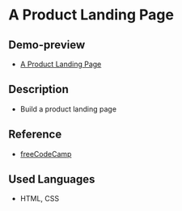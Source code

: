 # A Product Landing Page

## Demo-preview

- [A Product Landing Page](https://tarekelkanaria.github.io/freeCodeCamp-projects/product-landing-page/index.html)

## Description

- Build a product landing page

## Reference

- [freeCodeCamp](https://www.freecodecamp.org/)

## Used Languages

- HTML, CSS
